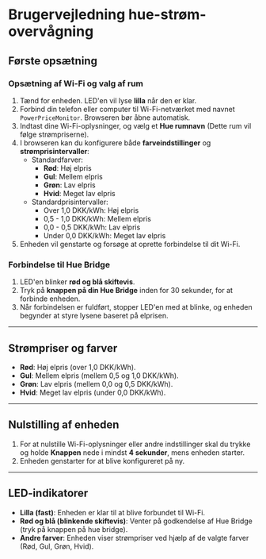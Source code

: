 # Brugervejledning hue-strøm-overvågning

## Første opsætning

### Opsætning af Wi-Fi og valg af rum
1. Tænd for enheden. LED'en vil lyse **lilla** når den er klar.
2. Forbind din telefon eller computer til Wi-Fi-netværket med navnet `PowerPriceMonitor`. Browseren bør åbne automatisk.
3. Indtast dine Wi-Fi-oplysninger, og vælg et **Hue rumnavn** (Dette rum vil følge strømpriserne).
4. I browseren kan du konfigurere både **farveindstillinger** og **strømprisintervaller**:
   - Standardfarver:
     - **Rød**: Høj elpris
     - **Gul**: Mellem elpris
     - **Grøn**: Lav elpris
     - **Hvid**: Meget lav elpris
   - Standardprisintervaller:
     - Over 1,0 DKK/kWh: Høj elpris
     - 0,5 - 1,0 DKK/kWh: Mellem elpris
     - 0,0 - 0,5 DKK/kWh: Lav elpris
     - Under 0,0 DKK/kWh: Meget lav elpris
5. Enheden vil genstarte og forsøge at oprette forbindelse til dit Wi-Fi.

### Forbindelse til Hue Bridge
1. LED'en blinker **rød og blå skiftevis**.
2. Tryk på **knappen på din Hue Bridge** inden for 30 sekunder, for at forbinde enheden.
3. Når forbindelsen er fuldført, stopper LED'en med at blinke, og enheden begynder at styre lysene baseret på elprisen.

---

## Strømpriser og farver
- **Rød**: Høj elpris (over 1,0 DKK/kWh).
- **Gul**: Mellem elpris (mellem 0,5 og 1,0 DKK/kWh).
- **Grøn**: Lav elpris (mellem 0,0 og 0,5 DKK/kWh).
- **Hvid**: Meget lav elpris (under 0,0 DKK/kWh).

---

## Nulstilling af enheden

1. For at nulstille Wi-Fi-oplysninger eller andre indstillinger skal du trykke og holde **Knappen** nede i mindst **4 sekunder**, mens enheden starter.
2. Enheden genstarter for at blive konfigureret på ny.

---

## LED-indikatorer

- **Lilla (fast)**: Enheden er klar til at blive forbundet til Wi-Fi.
- **Rød og blå (blinkende skiftevis)**: Venter på godkendelse af Hue Bridge (tryk på knappen på hue bridge).
- **Andre farver**: Enheden viser strømpriser ved hjælp af de valgte farver (Rød, Gul, Grøn, Hvid).